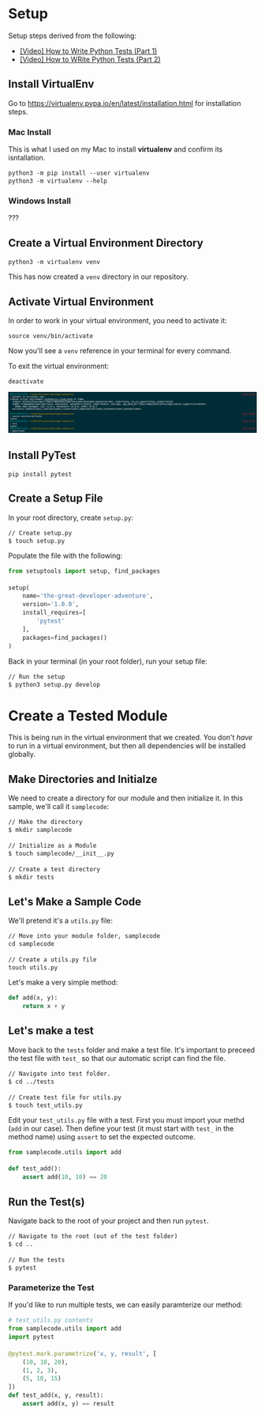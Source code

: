 # Setup

Setup steps derived from the following:

* [[Video] How to Write Python Tests (Part 1)](https://youtu.be/YC_v-4U94hw)
* [[Video] How to WRite Python Tests (Part 2)](https://youtu.be/KgZZtA7_iGA)

## Install VirtualEnv

Go to https://virtualenv.pypa.io/en/latest/installation.html for installation steps.

### Mac Install

This is what I used on my Mac to install **virtualenv** and confirm its isntallation.

```shell
python3 -m pip install --user virtualenv
python3 -m virtualenv --help
```

### Windows Install

???

## Create a Virtual Environment Directory

```shell
python3 -m virtualenv venv
```

This has now created a `venv` directory in our repository.

## Activate Virtual Environment

In order to work in your virtual environment, you need to activate it:

```shell
source venv/bin/activate
```

Now you'll see a `venv` reference in your terminal for every command.

To exit the virtual environment:

```shell
deactivate
```

![Image of Venv](./docs/images/venv.png)

## Install PyTest

```shell
pip install pytest
```

## Create a Setup File

In your root directory, create `setup.py`:

```shell
// Create setup.py
$ touch setup.py
```

Populate the file with the following:

```py
from setuptools import setup, find_packages

setup(
    name='the-great-developer-adventure',
    version='1.0.0',
    install_requires=[
        'pytest'
    ],
    packages=find_packages()
)
```

Back in your terminal (in your root folder), run your setup file:

```shell
// Run the setup
$ python3 setup.py develop
```

# Create a Tested Module

This is being run in the virtual environment that we created. You don't _have_ to run in a virtual environment, but then all dependencies will be installed globally.

## Make Directories and Initialze

We need to create a directory for our module and then initialize it. In this sample, we'll call it `samplecode`:

```shell
// Make the directory
$ mkdir samplecode

// Initialize as a Module
$ touch samplecode/__init__.py

// Create a test directory
$ mkdir tests
```

## Let's Make a Sample Code

We'll pretend it's a `utils.py` file:

```shell
// Move into your module folder, samplecode
cd samplecode

// Create a utils.py file
touch utils.py
```

Let's make a very simple method:

```py
def add(x, y):
    return x + y
```

## Let's make a test

Move back to the `tests` folder and make a test file. It's important to preceed the test file with `test_` so that our automatic script can find the file.

```shell
// Navigate into test folder.
$ cd ../tests

// Create test file for utils.py
$ touch test_utils.py
```

Edit your `test_utils.py` file with a test. First you must import your methd (`add` in our case). Then define your test (it must start with `test_` in the method name) using `assert` to set the expected outcome.

```py
from samplecode.utils import add

def test_add():
    assert add(10, 10) == 20
```

## Run the Test(s)

Navigate back to the root of your project and then run `pytest`.

```shell
// Navigate to the root (out of the test folder)
$ cd ..

// Run the tests
$ pytest
```

### Parameterize the Test

If you'd like to run multiple tests, we can easily paramterize our method:

```py
# test_utils.py contents
from samplecode.utils import add
import pytest

@pytest.mark.parametrize('x, y, result', [
    (10, 10, 20),
    (1, 2, 3),
    (5, 10, 15)
])
def test_add(x, y, result):
    assert add(x, y) == result
```
